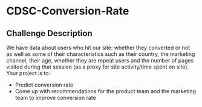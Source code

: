 # CDSC-Conversion-Rate

## Challenge Description

We have data about users who hit our site: whether they converted or not as well as some of their characteristics such as their country, the marketing channel, their age, whether they are repeat users and the number of pages visited during that session (as a proxy for site activity/time spent on site).
Your project is to:
* Predict conversion rate
* Come up with recommendations for the product team and the marketing team to improve conversion rate

